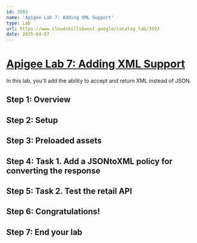 ```yaml
---
id: 3593
name: 'Apigee Lab 7: Adding XML Support'
type: Lab
url: https://www.cloudskillsboost.google/catalog_lab/3593
date: 2025-04-07
---
```


# [Apigee Lab 7: Adding XML Support](https://www.cloudskillsboost.google/catalog_lab/3593)

In this lab, you'll add the ability to accept and return XML instead of JSON.

## Step 1: Overview

## Step 2: Setup

## Step 3: Preloaded assets

## Step 4: Task 1. Add a JSONtoXML policy for converting the response

## Step 5: Task 2. Test the retail API

## Step 6: Congratulations!

## Step 7: End your lab
